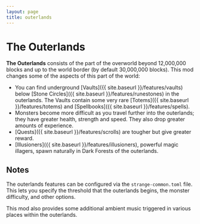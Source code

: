 ```yaml
---
layout: page
title: outerlands
---
```


# The Outerlands

**The Outerlands** consists of the part of the overworld beyond 12,000,000 blocks and up to the world border (by default 30,000,000 blocks).  This mod changes some of the aspects of this part of the world:

* You can find underground [Vaults]({{ site.baseurl }}/features/vaults) below [Stone Circles]({{ site.baseurl }}/features/runestones) in the outerlands.  The Vaults contain some very rare [Totems]({{ site.baseurl }}/features/totems) and [Spellbooks]({{ site.baseurl }}/features/spells).
* Monsters become more difficult as you travel further into the outerlands; they have greater health, strength and speed.  They also drop greater amounts of experience.
* [Quests]({{ site.baseurl }}/features/scrolls) are tougher but give greater reward.
* [Illusioners]({{ site.baseurl }}/features/illusioners), powerful magic illagers, spawn naturally in Dark Forests of the outerlands.

## Notes

The outerlands features can be configured via the `strange-common.toml` file.  This lets you specify the threshold that the outerlands begins, the monster difficulty, and other options.

This mod also provides some additional ambient music triggered in various places within the outerlands.

